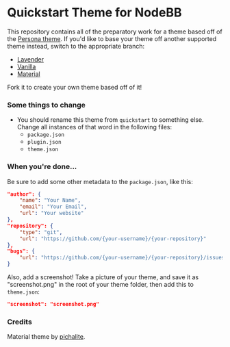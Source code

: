 # Quickstart Theme for NodeBB

This repository contains all of the preparatory work for a theme based off of the [Persona theme](https://github.com/NodeBB/nodebb-theme-persona). If you'd like to base your theme off another supported theme instead, switch to the appropriate branch:

* [Lavender](https://github.com/NodeBB/nodebb-theme-lavender)
* [Vanilla](https://github.com/NodeBB/nodebb-theme-vanilla)
* [Material](https://github.com/pichalite/nodebb-theme-material)

Fork it to create your own theme based off of it!

### Some things to change

* You should rename this theme from `quickstart` to something else. Change all instances of that word in the following files:
    * `package.json`
    * `plugin.json`
    * `theme.json`

### When you're done...

Be sure to add some other metadata to the `package.json`, like this:

``` json
"author": {
    "name": "Your Name",
    "email": "Your Email",
    "url": "Your website"
},
"repository": {
    "type": "git",
    "url": "https://github.com/{your-username}/{your-repository}"
},
"bugs": {
    "url": "https://github.com/{your-username}/{your-repository}/issues"
}
```

Also, add a screenshot! Take a picture of your theme, and save it as "screenshot.png" in the root of your theme folder, then add this to `theme.json`:

``` json
"screenshot": "screenshot.png"
```

### Credits

Material theme by [pichalite](https://github.com/pichalite).